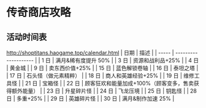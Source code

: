# 传奇商店攻略

## 活动时间表

<http://shoptitans.haogame.top/calendar.html>
| 日期 | 描述 |
| ----- | -------------------- |
| 1 日 | 满月&稀有度提升 50% |
| 3 日 | 资源和战利品+25% |
| 4 日 | 黄金城 |
| 9 日 | 卖东西价值+25% |
| 15 日 | 蓝色解锁卷轴 |
| 16 日 | 泰坦之塔 |
| 17 日 | 石头怪（做元素精粹） |
| 18 日 | 商人和英雄经验+25% |
| 19 日 | 维修工具怪 |
| 21 日 | 宝箱怪 |
| 22 日 | 顾客狂欢和能量加成+100%（顾客变多，售卖获得额外能量） |
| 23 日 | 升星碎片怪 |
| 24 日 | 飞龙压境 |
| 25 日 | 钥匙怪 |
| 28 日 | 多重+25% |
| 29 日 | 英雄碎片怪 |
| 30 日 | 满月&制作加速 25% |
